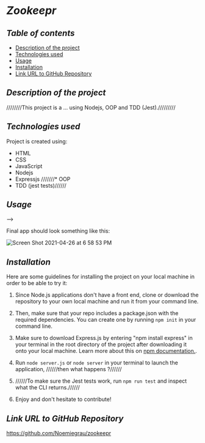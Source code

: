 # **_Zookeepr_**

## **_Table of contents_**
* [Description of the project](#description-of-the-project)
* [Technologies used](#technologies-used)
* [Usage](#usage)
* [Installation](#installation)
* [Link URL to GitHub Repository](#link-URL-to-GitHub-repository)

## **_Description of the project_**
////////This project is a ... using Nodejs, OOP and TDD (Jest)./////////

## **_Technologies used_**
Project is created using:
* HTML
* CSS
* JavaScript
* Nodejs
* Expressjs
///////* OOP
* TDD (jest tests)//////

## **_Usage_**

-->

Final app should look something like this:

![Screen Shot 2021-04-26 at 6 58 53 PM](https://user-images.githubusercontent.com/78329298/116173464-7c586980-a6c1-11eb-9edb-cff64f48d11f.png)

## **_Installation_**
Here are some guidelines for installing the project on your local machine in order to be able to try it: 

1. Since Node.js applications don't have a front end, clone or download the repository to your own local machine and run it from your command line.

2. Then, make sure that your repo includes a package.json with the required dependencies. You can create one by running ```npm init``` in your command line.

3. Make sure to download Express.js by entering "npm install express" in your terminal in the root directory of the project after downloading it onto your local machine. Learn more about this on [npm documentation.](https://www.npmjs.com/package/express).

4. Run ```node server.js``` or ```node server``` in your terminal to launch the application, //////then what happens ?//////

5. //////To make sure the Jest tests work, run ```npm run test``` and inspect what the CLI returns.//////

6. Enjoy and don't hesitate to contribute!

## **_Link URL to GitHub Repository_**
https://github.com/Noemiegrau/zookeepr

